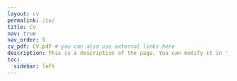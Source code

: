 ```yaml
---
layout: cv
permalink: /cv/
title: Cv
nav: true
nav_order: 5
cv_pdf: CV.pdf # you can also use external links here
description: This is a description of the page. You can modify it in '_pages/cv.md'. You can also change or remove the top pdf download button.
toc:
  sidebar: left
---
```

